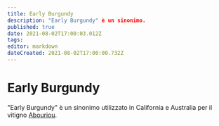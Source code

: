 ```yaml
---
title: Early Burgundy
description: "Early Burgundy" è un sinonimo.
published: true
date: 2021-08-02T17:00:03.012Z
tags: 
editor: markdown
dateCreated: 2021-08-02T17:00:00.732Z
---
```


# Early Burgundy
"Early Burgundy" è un sinonimo utilizzato in California e Australia per il vitigno [Abouriou](/vitigni/Francia/bacca-nera/abouriou).
